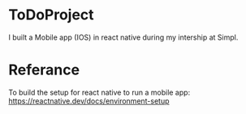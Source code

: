 # ToDoProject

I built a Mobile app (IOS) in react native during my intership at Simpl.

# Referance

To build the setup for react native to run a mobile app: https://reactnative.dev/docs/environment-setup

